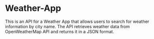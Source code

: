 # Weather-App
This is an API for a Weather App that allows users to search for weather information by city name. The API retrieves weather data from OpenWeatherMap API and returns it in a JSON format.
